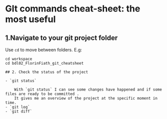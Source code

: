 # GIt commands cheat-sheet: the most useful 
## 1.Navigate to your git project folder

Use `cd` to move between folders. E.g:
```
cd workspace
cd bdl02_FlorinFiath_git_cheatsheet

## 2. Check the status of the project

- `git status`

    With `git status` I can see some changes have happened and if some files are ready to be committed .
    It gives me an overview of the project at the specific moment in time.
- `git log`
- `git diff`



